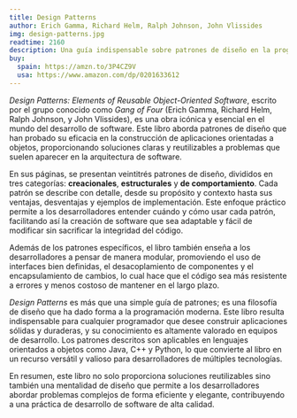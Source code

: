 ```yaml
---
title: Design Patterns
author: Erich Gamma, Richard Helm, Ralph Johnson, John Vlissides
img: design-patterns.jpg
readtime: 2160
description: Una guía indispensable sobre patrones de diseño en la programación orientada a objetos.
buy:
  spain: https://amzn.to/3P4CZ9V
  usa: https://www.amazon.com/dp/0201633612
---
```


_Design Patterns: Elements of Reusable Object-Oriented Software_, escrito por el grupo conocido como _Gang of Four_ (Erich Gamma, Richard Helm, Ralph Johnson, y John Vlissides), es una obra icónica y esencial en el mundo del desarrollo de software. Este libro aborda patrones de diseño que han probado su eficacia en la construcción de aplicaciones orientadas a objetos, proporcionando soluciones claras y reutilizables a problemas que suelen aparecer en la arquitectura de software.

En sus páginas, se presentan veintitrés patrones de diseño, divididos en tres categorías: **creacionales**, **estructurales** y **de comportamiento**. Cada patrón se describe con detalle, desde su propósito y contexto hasta sus ventajas, desventajas y ejemplos de implementación. Este enfoque práctico permite a los desarrolladores entender cuándo y cómo usar cada patrón, facilitando así la creación de software que sea adaptable y fácil de modificar sin sacrificar la integridad del código.

Además de los patrones específicos, el libro también enseña a los desarrolladores a pensar de manera modular, promoviendo el uso de interfaces bien definidas, el desacoplamiento de componentes y el encapsulamiento de cambios, lo cual hace que el código sea más resistente a errores y menos costoso de mantener en el largo plazo.

_Design Patterns_ es más que una simple guía de patrones; es una filosofía de diseño que ha dado forma a la programación moderna. Este libro resulta indispensable para cualquier programador que desee construir aplicaciones sólidas y duraderas, y su conocimiento es altamente valorado en equipos de desarrollo. Los patrones descritos son aplicables en lenguajes orientados a objetos como Java, C++ y Python, lo que convierte al libro en un recurso versátil y valioso para desarrolladores de múltiples tecnologías.

En resumen, este libro no solo proporciona soluciones reutilizables sino también una mentalidad de diseño que permite a los desarrolladores abordar problemas complejos de forma eficiente y elegante, contribuyendo a una práctica de desarrollo de software de alta calidad.
